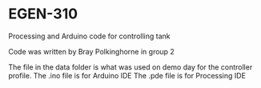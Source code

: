 # EGEN-310
Processing and Arduino code for controlling tank

Code was written by Bray Polkinghorne in group 2

The file in the data folder is what was used on demo day for the controller profile.
The .ino file is for Arduino IDE 
The .pde file is for Processing IDE
